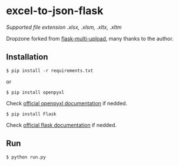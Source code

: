 # excel-to-json-flask

*Supported file extension .xlsx, .xlsm, .xltx, .xltm*

Dropzone forked from [flask-multi-upload](https://github.com/kirsle/flask-multi-upload), many thanks to the author.

## Installation ##

`$ pip install -r requirements.txt`

or 

`$ pip install openpyxl`

Check [official openpyxl documentation](https://openpyxl.readthedocs.io/en/default/) if nedded.

`$ pip install Flask`

Check [official flask documentation](http://flask.pocoo.org) if nedded.

## Run ##

`$ python run.py`